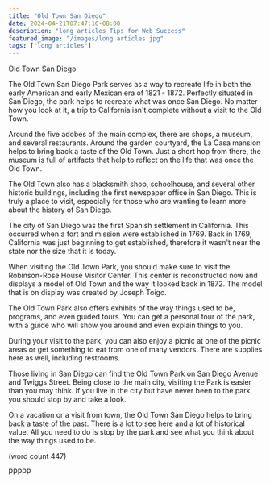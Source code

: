```yaml
---
title: "Old Town San Diego"
date: 2024-04-21T07:47:16-08:00
description: "long articles Tips for Web Success"
featured_image: "/images/long articles.jpg"
tags: ["long articles"]
---
```


Old Town San Diego

The Old Town San Diego Park serves as a way to recreate 
life in both the early American and early Mexican era
of 1821 - 1872.  Perfectly situated in San Diego, the
park helps to recreate what was once San Diego.  No
matter how you look at it, a trip to California isn't
complete without a visit to the Old Town.

Around the five adobes of the main complex, there are
shops, a museum, and several restaurants.  Around the
garden courtyard, the La Casa mansion helps to bring
back a taste of the Old Town.  Just a short hop from
there, the museum is full of artifacts that help to
reflect on the life that was once the Old Town.

The Old Town also has a blacksmith shop, schoolhouse,
and several other historic buildings, including the 
first newspaper office in San Diego.  This is truly
a place to visit, especially for those who are wanting
to learn more about the history of San Diego.

The city of San Diego was the first Spanish settlement
in California.  This occurred when a fort and mission 
were established in 1769.  Back in 1769, California 
was just beginning to get established, therefore it
wasn't near the state nor the size that it is today.

When visiting the Old Town Park, you should make sure
to visit the Robinson-Rose House Visitor Center.  This
center is reconstructed now and displays a model of 
Old Town and the way it looked back in 1872.  The model
that is on display was created by Joseph Toigo.

The Old Town Park also offers exhibits of the way things
used to be, programs, and even guided tours.  You can
get a personal tour of the park, with a guide who
will show you around and even explain things to you.

During your visit to the park, you can also enjoy a 
picnic at one of the picnic areas or get something to
eat from one of many vendors.  There are supplies here
as well, including restrooms.

Those living in San Diego can find the Old Town Park 
on San Diego Avenue and Twiggs Street.  Being close to
the main city, visiting the Park is easier than you may
think.  If you live in the city but have never been to
the park, you should stop by and take a look.

On a vacation or a visit from town, the Old Town San
Diego helps to bring back a taste of the past.  There 
is a lot to see here and a lot of historical value.  All
you need to do is stop by the park and see what you
think about the way things used to be.

(word count 447)

PPPPP
